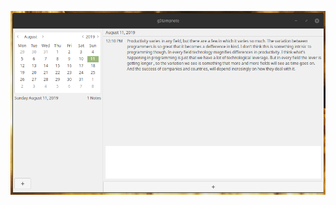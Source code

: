 ![gStampnote. Timestamped note taking application for linux](/screenshot.png?raw=true "gStampnote. Timestamped note taking application for linux")
